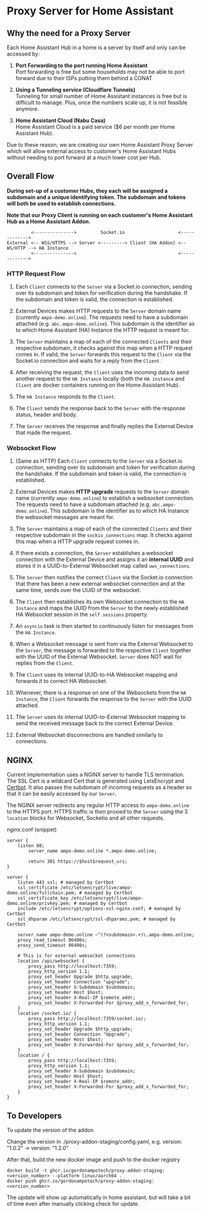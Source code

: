 # Proxy Server for Home Assistant

## Why the need for a Proxy Server

Each Home Assistant Hub in a home is a server by itself and only can be accessed by:

1. **Port Forwarding to the port running Home Assistant**\
   Port forwarding is free but some households may not be able to port forward due to their ISPs putting them behind a CGNAT

2. **Using a Tunneling service (Cloudflare Tunnels)**\
   Tunneling for small number of Home Assistant instances is free but is difficult to manage. Plus, once the numbers scale up, it is not feasible anymore.

3. **Home Assistant Cloud (Nabu Casa)**\
   Home Assistant Cloud is a paid service ($6 per month per Home Assistant Hub).

Due to these reason, we are creating our own Home Assistant Proxy Server which will allow external access to customer's Home Assistant Hubs without needing to port forward at a much lower cost per Hub.

## Overall Flow

**During set-up of a customer Hubs, they each will be assigned a subdomain and a unique identifying token. The subdomain and tokens will both be used to establish connections.**

**Note that our Proxy Client is running on each customer's Home Assistant Hub as a Home Assistant Addon.**

```
         <--------------->         Socket.io                    <------------->
External <-- WSS/HTTPS --> Server <---------> Client (HA Addon) <-- WS/HTTP --> HA Instance
         <--------------->                                      <------------->
```

### HTTP Request Flow

1. Each `Client` connects to the `Server` via a Socket.io connection, sending over its subdomain and token for verification during the handshake. If the subdomain and token is valid, the connection is established.

2. External Devices makes HTTP requests to the `Server` domain name (currently `ampo-demo.online`). The requests need to have a subdomain attached (e.g. `abc.ampo-demo.online`). This subdomain is the identifier as to which Home Assistant (HA) Instance the HTTP request is meant for.

3. The `Server` maintains a map of each of the connected `Clients` and their respective subdomain, it checks against this map when a HTTP request comes in. If valid, the `Server` forwards this request to the `Client` via the Socket.io connection and waits for a reply from the `Client`.

4. After receiving the request, the `Client` uses the incoming data to send another request to the `HA Instance` locally (both the `HA instance` and `Client` are docker containers running on the Home Assistant Hub).

5. The `HA Instance` responds to the `Client`.

6. The `Client` sends the response back to the `Server` with the response status, header and body.

7. The `Server` receives the response and finally replies the External Device that made the request.

### Websocket Flow

1. (Same as HTTP) Each `Client` connects to the `Server` via a Socket.io connection, sending over its subdomain and token for verification during the handshake. If the subdomain and token is valid, the connection is established.

2. External Devices makes **HTTP upgrade** requests to the `Server` domain name (currently `ampo-demo.online`) to establish a websocket connection. The requests need to have a subdomain attached (e.g. `abc.ampo-demo.online`). This subdomain is the identifier as to which HA Instance the websocket messages are meant for.

3. The `Server` maintains a map of each of the connected `Clients` and their respective subdomain in the `sockio_connections` map. It checks against this map when a HTTP upgrade request comes in.

4. If there exists a connection, the `Server` establishes a websocket connection with the External Device and assigns it an **internal UUID** and stores it in a UUID-to-External Websocket map called `uws_connections`.

5. The `Server` then notifies the correct `Client` via the Socket.io connection that there has been a new external websocket connection and at the same time, sends over the UUID of the websocket.

6. The `Client` then establishes its own Websocket connection to the `HA Instance` and maps the UUID from the `Server` to the newly established HA Websocket session in the `self.sessions` property.

7. An `asyncio` task is then started to continuously listen for messages from the `HA Instance`.

8. When a Websocket message is sent from via the External Websocket to the `Server`, the message is forwarded to the respective `Client` together with the UUID of the External Websocket. `Server` does NOT wait for replies from the `Client`.

9. The `Client` uses its internal UUID-to-HA Websocket mapping and forwards it to correct HA Websocket.

10. Whenever, there is a response on one of the Websockets from the `HA Instance`, the `Client` forwards the response to the `Server` with the UUID attached.

11. The `Server` uses its internal UUID-to-External Websocket mapping to send the received message back to the correct External Device.

12. External Websocket disconnections are handled similarly to connections.

## NGINX

Current implementation uses a NGINX server to handle TLS termination. The SSL Cert is a wildcard Cert that is generated using LetsEncrypt and [Certbot](https://certbot.eff.org/instructions). It also passes the subdomain of incoming requests as a header so that it can be easily accessed by our `Server`.

The NGINX server redirects any regular HTTP access to `ampo-demo.online` to the HTTPS port. HTTPS traffic is then proxied to the `Server` using the 3 `location` blocks for Websocket, Socketio and all other requests.

nginx.conf (snippet)

```
server {
    listen 80;
        server_name ampo-demo.online *.ampo-demo.online;

        return 301 https://$host$request_uri;
}

server {
    listen 443 ssl; # managed by Certbot
    ssl_certificate /etc/letsencrypt/live/ampo-demo.online/fullchain.pem; # managed by Certbot
    ssl_certificate_key /etc/letsencrypt/live/ampo-demo.online/privkey.pem; # managed by Certbot
    include /etc/letsencrypt/options-ssl-nginx.conf; # managed by Certbot
    ssl_dhparam /etc/letsencrypt/ssl-dhparams.pem; # managed by Certbot

    server_name ampo-demo.online ~^(?<subdomain>.+)\.ampo-demo.online;
    proxy_read_timeout 86400s;
    proxy_send_timeout 86400s;

    # This is for external websocket connections
    location /api/websocket {
        proxy_pass http://localhost:7359;
        proxy_http_version 1.1;
        proxy_set_header Upgrade $http_upgrade;
        proxy_set_header Connection "upgrade";
        proxy_set_header X-Subdomain $subdomain;
        proxy_set_header Host $host;
        proxy_set_header X-Real-IP $remote_addr;
        proxy_set_header X-Forwarded-For $proxy_add_x_forwarded_for;
    }
    location /socket.io/ {
        proxy_pass http://localhost:7359/socket.io/;
        proxy_http_version 1.1;
        proxy_set_header Upgrade $http_upgrade;
        proxy_set_header Connection "Upgrade";
        proxy_set_header Host $host;
        proxy_set_header X-Forwarded-For $proxy_add_x_forwarded_for;
    }
    location / {
        proxy_pass http://localhost:7359;
        proxy_http_version 1.1;
        proxy_set_header X-Subdomain $subdomain;
        proxy_set_header Host $host;
        proxy_set_header X-Real-IP $remote_addr;
        proxy_set_header X-Forwarded-For $proxy_add_x_forwarded_for;
    }
}

```

## To Developers

To update the version of the addon

Change the version in ./proxy-addon-staging/config.yaml, e.g. version: "1.0.2" -> version: "1.2.0"

After that, build the new docker image and push to the docker registry
```
docker build -t ghcr.io/gordonampotech/proxy-addon-staging:<version_number> --platform linux/aarch64 .
docker push ghcr.io/gordonampotech/proxy-addon-staging:<version_number>
```

The update will show up automatically in home assistant, but will take a bit of time even after manually clicking check for update.